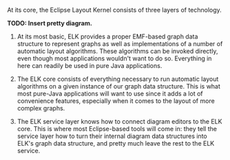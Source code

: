 At its core, the Eclipse Layout Kernel consists of three layers of technology.

**TODO: Insert pretty diagram.**

1. At its most basic, ELK provides a proper EMF-based graph data structure to represent graphs as well as implementations of a number of automatic layout algorithms. These algorithms can be invoked directly, even though most applications wouldn't want to do so. Everything in here can readily be used in pure Java applications.

1. The ELK core consists of everything necessary to run automatic layout algorithms on a given instance of our graph data structure. This is what most pure-Java applications will want to use since it adds a lot of convenience features, especially when it comes to the layout of more complex graphs.

1. The ELK service layer knows how to connect diagram editors to the ELK core. This is where most Eclipse-based tools will come in: they tell the service layer how to turn their internal diagram data structures into ELK's graph data structure, and pretty much leave the rest to the ELK service.